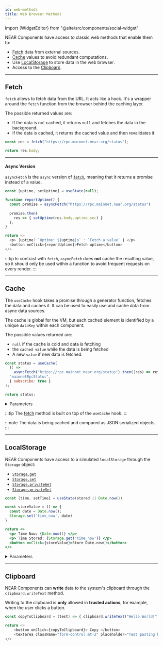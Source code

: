 ```yaml
---
id: web-methods
title: Web Browser Methods
---
```


import {WidgetEditor} from "@site/src/components/social-widget"

NEAR Components have access to classic web methods that enable them to:

- [Fetch](#fetch) data from external sources.
- [Cache](#cache) values to avoid redundant computations.
- Use [LocalStorage](#localstorage) to store data in the web browser.
- Access to the [Clipboard](#clipboard).

***

## Fetch

`fetch` allows to fetch data from the URL. It acts like a hook. It's a wrapper around the `fetch` function from the browser behind the caching layer.

The possible returned values are:

- If the data is not cached, it returns `null` and fetches the data in the background.
- If the data is cached, it returns the cached value and then revalidates it.

<WidgetEditor height="80">

```js
const res = fetch("https://rpc.mainnet.near.org/status");

return res.body;
```

</WidgetEditor>

<hr className="subsection" />

#### Async Version

`asyncFetch` is the `async` version of [`fetch`](#fetch), meaning that it returns a promise instead of a value.

<WidgetEditor height="80">

```js
const [uptime, setUptime] = useState(null);

function reportUptime() {
  const promise = asyncFetch("https://rpc.mainnet.near.org/status")
  
  promise.then(
    res => { setUptime(res.body.uptime_sec) }
  );
}

return <>
  <p> {uptime? `Uptime: ${uptime}s` : `Fetch a value` } </p>
  <button onClick={reportUptime}>Fetch uptime</button>
</>
```

</WidgetEditor>

:::tip
In contrast with `fetch`, `asyncFetch` does **not** cache the resulting value, so it should only be used within a function to avoid frequent requests on every render.
:::

***

## Cache

The `useCache` hook takes a promise through a generator function, fetches the data and caches it. It can be used to easily use and cache data from async data sources.

The cache is global for the VM, but each cached element is identified by a unique `dataKey` within each component.

The possible values returned are:

- `null` if the cache is cold and data is fetching
- the `cached value` while the data is being fetched
- A new `value` if new data is fetched.

<WidgetEditor>

```js
const status = useCache(
  () =>
    asyncFetch("https://rpc.mainnet.near.org/status").then((res) => res.body),
  "mainnetRpcStatus",
  { subscribe: true }
);

return status;
```

</WidgetEditor>

<details markdown="1">
<summary> Parameters </summary>

| param              | required     | type   | description                                                                             |
| ------------------ | ------------ | ------ | --------------------------------------------------------------------------------------- |
| `promiseGenerator` | **required** | object | a function that returns a promise, which generates data.                                |
| `dataKey`          | **required** | object | the unique name (within the current component) to identify the data. |
| `options`          | _optional_   | object | optional argument.                                                                      |

:::info options object

- `subscribe` _(optional)_: if `true`, the data refreshes periodically by invalidating cache.

:::

:::note

- `promiseGenerator`: you don't return the promise directly, because it should only be fired once.
  :::

</details>

:::tip
The [fetch](#fetch) method is built on top of the `useCache` hook.
:::

:::note
The data is being cached and compared as JSON serialized objects.
:::

***

## LocalStorage

NEAR Components have access to a simulated `localStorage` through the `Storage` object:

- [`Storage.get`](#storageget)
- [`Storage.set`](#storageset)
- [`Storage.privateGet`](#storageprivateget)
- [`Storage.privateSet`](#storageprivateset)

<WidgetEditor>

```jsx
const [time, setTime] = useState(stored || Date.now()) 

const storeValue = () => {
  const date = Date.now();
  Storage.set('time_now', date)
}

return <>
  <p> Time Now: {Date.now()} </p>
  <p> Time Stored: {Storage.get('time_now')} </p>
  <button onClick={storeValue}>Store Date.now()</button>
</>
```

</WidgetEditor>

<details markdown="1">
<summary> Parameters </summary>

#### Storage.get

`Storage.get(key, widgetSrc?)` - returns the public value for a given key under the given widgetSrc or the current component if `widgetSrc` is omitted. Can only read public values.

| param       | required     | type   | description              |
| ----------- | ------------ | ------ | ------------------------ |
| `key`       | **required** | object | a user-defined key       |
| `widgetSrc` | _optional_   | object | a user-defined component |

***

#### Storage.set

`Storage.set(key, value)` - sets the public value for a given key under the current widget. The value will be public, so other widgets can read it.

| param   | required     | type   | description          |
| ------- | ------------ | ------ | -------------------- |
| `key`   | **required** | object | a user-defined key   |
| `value` | **required** | object | a user-defined value |

***

#### Storage.privateGet

`Storage.privateGet(key)` - returns the private value for a given key under the current component.

| param | required     | type   | description                                    |
| ----- | ------------ | ------ | ---------------------------------------------- |
| `key` | **required** | object | a user-defined key under the current component |

***

#### Storage.privateSet

`Storage.privateSet(key, value)` - sets the private value for a given key under the current component. The value is private, only the current component can read it.

:::note
Private and public values can share the same key and don't conflict.
:::

| param   | required     | type   | description                                    |
| ------- | ------------ | ------ | ---------------------------------------------- |
| `key`   | **required** | object | a user-defined key under the current component |
| `value` | **required** | object | a user-defined value                           |

</details>

***

## Clipboard

NEAR Components can **write** data to the system's clipboard through the `clipboard.writeText` method.

Writing to the clipboard is **only** allowed in **trusted actions**, for example, when the user clicks a button.

<WidgetEditor>

```js
const copyToClipboard = (test) => { clipboard.writeText("Hello World!") }

return <>
    <button onClick={copyToClipboard}> Copy </button>
    <textarea className="form-control mt-2" placeholder="Test pasting here" />
</>
```

</WidgetEditor>
